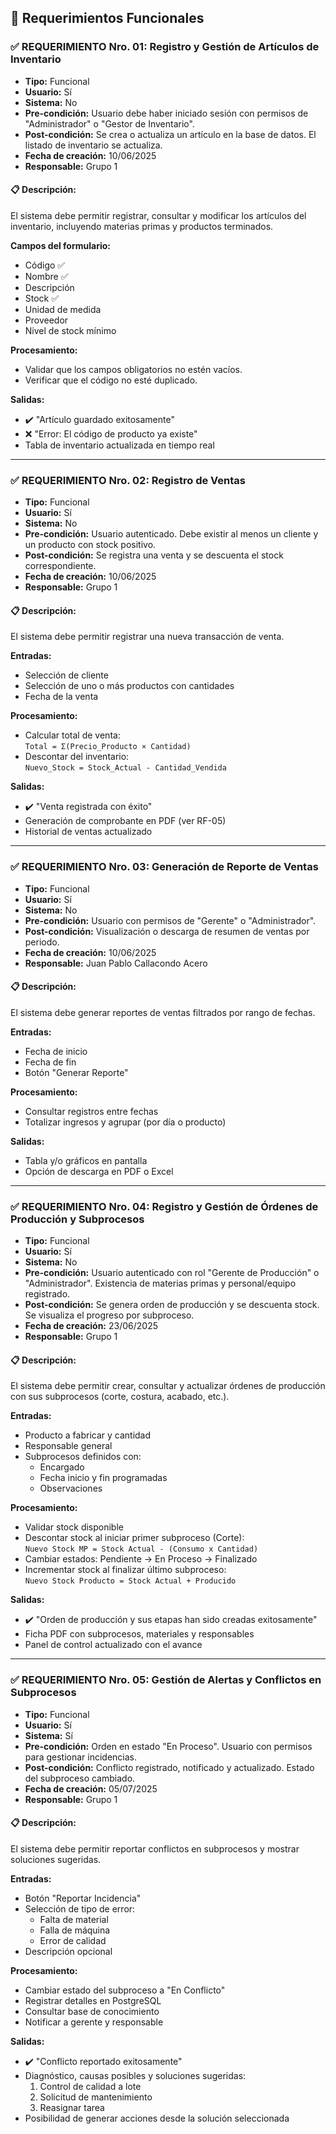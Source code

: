 ## 📌 Requerimientos Funcionales

### ✅ REQUERIMIENTO Nro. 01: Registro y Gestión de Artículos de Inventario

- **Tipo:** Funcional  
- **Usuario:** Sí  
- **Sistema:** No  
- **Pre-condición:** Usuario debe haber iniciado sesión con permisos de "Administrador" o "Gestor de Inventario".  
- **Post-condición:** Se crea o actualiza un artículo en la base de datos. El listado de inventario se actualiza.  
- **Fecha de creación:** 10/06/2025  
- **Responsable:** Grupo 1  

#### 📋 Descripción:
El sistema debe permitir registrar, consultar y modificar los artículos del inventario, incluyendo materias primas y productos terminados.

**Campos del formulario:**
- Código ✅
- Nombre ✅
- Descripción
- Stock ✅
- Unidad de medida
- Proveedor
- Nivel de stock mínimo

**Procesamiento:**
- Validar que los campos obligatorios no estén vacíos.
- Verificar que el código no esté duplicado.

**Salidas:**
- ✔️ "Artículo guardado exitosamente"
- ❌ "Error: El código de producto ya existe"
- Tabla de inventario actualizada en tiempo real

---

### ✅ REQUERIMIENTO Nro. 02: Registro de Ventas

- **Tipo:** Funcional  
- **Usuario:** Sí  
- **Sistema:** No  
- **Pre-condición:** Usuario autenticado. Debe existir al menos un cliente y un producto con stock positivo.  
- **Post-condición:** Se registra una venta y se descuenta el stock correspondiente.  
- **Fecha de creación:** 10/06/2025  
- **Responsable:** Grupo 1  

#### 📋 Descripción:
El sistema debe permitir registrar una nueva transacción de venta.

**Entradas:**
- Selección de cliente
- Selección de uno o más productos con cantidades
- Fecha de la venta

**Procesamiento:**
- Calcular total de venta:  
  `Total = Σ(Precio_Producto × Cantidad)`
- Descontar del inventario:  
  `Nuevo_Stock = Stock_Actual - Cantidad_Vendida`

**Salidas:**
- ✔️ "Venta registrada con éxito"
- Generación de comprobante en PDF (ver RF-05)
- Historial de ventas actualizado

---

### ✅ REQUERIMIENTO Nro. 03: Generación de Reporte de Ventas

- **Tipo:** Funcional  
- **Usuario:** Sí  
- **Sistema:** No  
- **Pre-condición:** Usuario con permisos de "Gerente" o "Administrador".  
- **Post-condición:** Visualización o descarga de resumen de ventas por periodo.  
- **Fecha de creación:** 10/06/2025  
- **Responsable:** Juan Pablo Callacondo Acero  

#### 📋 Descripción:
El sistema debe generar reportes de ventas filtrados por rango de fechas.

**Entradas:**
- Fecha de inicio  
- Fecha de fin  
- Botón "Generar Reporte"

**Procesamiento:**
- Consultar registros entre fechas
- Totalizar ingresos y agrupar (por día o producto)

**Salidas:**
- Tabla y/o gráficos en pantalla
- Opción de descarga en PDF o Excel

---

### ✅ REQUERIMIENTO Nro. 04: Registro y Gestión de Órdenes de Producción y Subprocesos

- **Tipo:** Funcional  
- **Usuario:** Sí  
- **Sistema:** No  
- **Pre-condición:** Usuario autenticado con rol "Gerente de Producción" o "Administrador". Existencia de materias primas y personal/equipo registrado.  
- **Post-condición:** Se genera orden de producción y se descuenta stock. Se visualiza el progreso por subproceso.  
- **Fecha de creación:** 23/06/2025  
- **Responsable:** Grupo 1  

#### 📋 Descripción:
El sistema debe permitir crear, consultar y actualizar órdenes de producción con sus subprocesos (corte, costura, acabado, etc.).

**Entradas:**
- Producto a fabricar y cantidad
- Responsable general
- Subprocesos definidos con:
  - Encargado
  - Fecha inicio y fin programadas
  - Observaciones

**Procesamiento:**
- Validar stock disponible
- Descontar stock al iniciar primer subproceso (Corte):  
  `Nuevo Stock MP = Stock Actual - (Consumo x Cantidad)`
- Cambiar estados: Pendiente → En Proceso → Finalizado
- Incrementar stock al finalizar último subproceso:  
  `Nuevo Stock Producto = Stock Actual + Producido`

**Salidas:**
- ✔️ "Orden de producción y sus etapas han sido creadas exitosamente"
- Ficha PDF con subprocesos, materiales y responsables
- Panel de control actualizado con el avance

---

### ✅ REQUERIMIENTO Nro. 05: Gestión de Alertas y Conflictos en Subprocesos

- **Tipo:** Funcional  
- **Usuario:** Sí  
- **Sistema:** Sí  
- **Pre-condición:** Orden en estado "En Proceso". Usuario con permisos para gestionar incidencias.  
- **Post-condición:** Conflicto registrado, notificado y actualizado. Estado del subproceso cambiado.  
- **Fecha de creación:** 05/07/2025  
- **Responsable:** Grupo 1  

#### 📋 Descripción:
El sistema debe permitir reportar conflictos en subprocesos y mostrar soluciones sugeridas.

**Entradas:**
- Botón "Reportar Incidencia"
- Selección de tipo de error:
  - Falta de material
  - Falla de máquina
  - Error de calidad
- Descripción opcional

**Procesamiento:**
- Cambiar estado del subproceso a "En Conflicto"
- Registrar detalles en PostgreSQL
- Consultar base de conocimiento
- Notificar a gerente y responsable

**Salidas:**
- ✔️ "Conflicto reportado exitosamente"
- Diagnóstico, causas posibles y soluciones sugeridas:
  1. Control de calidad a lote
  2. Solicitud de mantenimiento
  3. Reasignar tarea
- Posibilidad de generar acciones desde la solución seleccionada